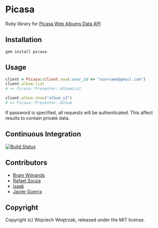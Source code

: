 # Picasa

Ruby library for [Picasa Web Albums Data API](https://developers.google.com/picasa-web/)

## Installation

```
gem install picasa
```

## Usage

``` ruby
client = Picasa::Client.new(:user_id => "username@gmail.com")
client.album.list
# => Picasa::Presenter::AlbumList

client.album.show("album_id")
# => Picasa::Presenter::Album
```

If password is specified, all requests will be authenticated.
This affect results to contain private data.

## Continuous Integration
[![Build Status](https://secure.travis-ci.org/morgoth/picasa.png)](http://travis-ci.org/morgoth/picasa)

## Contributors

* [Bram Wijnands](https://github.com/BRamBoo)
* [Rafael Souza](https://github.com/rafaels)
* [jsaak](https://github.com/jsaak)
* [Javier Guerra](https://github.com/javierg)

## Copyright

Copyright (c) Wojciech Wnętrzak, released under the MIT license.
